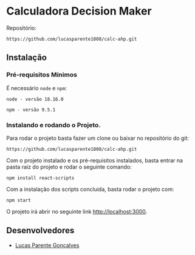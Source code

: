 # Calculadora Decision Maker

Repositório:

`https://github.com/lucasparente1808/calc-ahp.git`

## Instalação 

### Pré-requisitos Mínimos

É necessário `node` e `npm`:

`node - versão 18.16.0`

`npm - versão 9.5.1`

### Instalando e rodando o Projeto.

Para rodar o projeto basta fazer um clone ou baixar no repositório do git:

`https://github.com/lucasparente1808/calc-ahp.git`

Com o projeto instalado e os pré-requisitos instalados, basta entrar na pasta raiz do projeto e rodar o seguinte comando:

`npm install react-scripts`

Com a instalação dos scripts concluida, basta rodar o projeto com:

`npm start`

O projeto irá abrir no seguinte link [http://localhost:3000](http://localhost:3000).

## Desenvolvedores

* [Lucas Parente Gonçalves](https://github.com/lucasparente1808)


